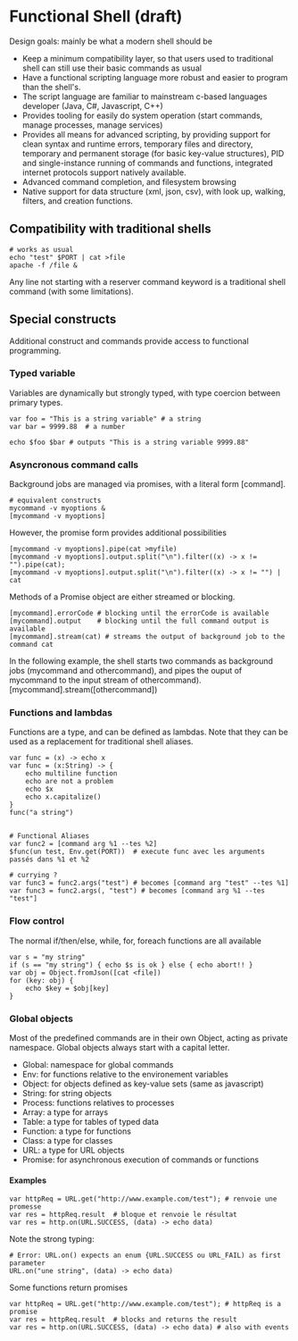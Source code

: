 # Functional Shell (draft)

Design goals: mainly be what a modern shell should be

- Keep a minimum compatibility layer, so that users used to traditional shell can still use their basic commands as usual
- Have a functional scripting language more robust and easier to program than the shell's.
- The script language are familiar to mainstream c-based languages developer (Java, C#, Javascript, C++)
- Provides tooling for easily do system operation (start commands, manage processes, manage services)
- Provides all means for advanced scripting, by providing support for clean syntax and runtime errors, temporary files and directory, temporary and permanent storage (for basic key-value structures), PID and single-instance running of commands and functions, integrated internet protocols support natively available.
- Advanced command completion, and filesystem browsing
- Native support for data structure (xml, json, csv), with look up, walking, filters, and creation functions.

## Compatibility with traditional shells

    # works as usual
    echo "test" $PORT | cat >file
    apache -f /file &
    
Any line not starting with a reserver command keyword is a traditional shell command (with some limitations).

## Special constructs

Additional construct and commands provide access to functional programming.

### Typed variable

Variables are dynamically but strongly typed, with type coercion between primary types.

    var foo = "This is a string variable" # a string
    var bar = 9999.88  # a number
    
    echo $foo $bar # outputs "This is a string variable 9999.88"
    
### Asyncronous command calls

Background jobs are managed via promises, with a literal form [command].

    # equivalent constructs
    mycommand -v myoptions &
    [mycommand -v myoptions]

However, the promise form provides additional possibilities

    [mycommand -v myoptions].pipe(cat >myfile)
    [mycommand -v myoptions].output.split("\n").filter((x) -> x != "").pipe(cat);
    [mycommand -v myoptions].output.split("\n").filter((x) -> x != "") | cat
    
Methods of a Promise object are either streamed or blocking.

    [mycommand].errorCode # blocking until the errorCode is available    
    [mycommand].output    # blocking until the full command output is available
    [mycommand].stream(cat) # streams the output of background job to the command cat

In the following example, the shell starts two commands as background jobs (mycommand
and othercommand), and pipes the ouput of mycommand to the input stream of othercommand).
    [mycommand].stream([othercommand])
    
### Functions and lambdas

Functions are a type, and can be defined as lambdas. Note that they can be used as a replacement for traditional shell aliases.

    var func = (x) -> echo x
    var func = (x:String) -> {
        echo multiline function
        echo are not a problem
        echo $x
        echo x.capitalize()
    }
    func("a string")


    # Functional Aliases
    var func2 = [command arg %1 --tes %2]
    $func(un test, Env.get(PORT))  # execute func avec les arguments passés dans %1 et %2
    
    # currying ?
    var func3 = func2.args("test") # becomes [command arg "test" --tes %1] 
    var func3 = func2.args(, "test") # becomes [command arg %1 --tes "test"] 
    
### Flow control

The normal if/then/else, while, for, foreach functions are all available

    var s = "my string"
    if (s == "my string") { echo $s is ok } else { echo abort!! }
    var obj = Object.fromJson([cat <file])
    for (key: obj) {
        echo $key = $obj[key]
    }
    
### Global objects

Most of the predefined commands are in their own Object, acting as private namespace. Global objects always start with a capital letter.

- Global: namespace for global commands
- Env: for functions relative to the environement variables
- Object: for objects defined as key-value sets (same as javascript)
- String: for string objects
- Process: functions relatives to processes
- Array: a type for arrays
- Table: a type for tables of typed data
- Function: a type for functions
- Class: a type for classes
- URL: a type for URL objects
- Promise: for asynchronous execution of commands or functions

#### Examples

    var httpReq = URL.get("http://www.example.com/test"); # renvoie une promesse
    var res = httpReq.result  # bloque et renvoie le résultat
    var res = http.on(URL.SUCCESS, (data) -> echo data)
    
Note the strong typing:

    # Error: URL.on() expects an enum {URL.SUCCESS ou URL_FAIL) as first parameter
    URL.on("une string", (data) -> echo data) 

Some functions return promises

    var httpReq = URL.get("http://www.example.com/test"); # httpReq is a promise
    var res = httpReq.result  # blocks and returns the result
    var res = http.on(URL.SUCCESS, (data) -> echo data) # also with events


